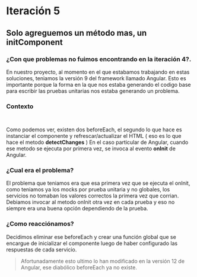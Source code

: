 # Iteración 5

## Solo agreguemos un método mas, un initComponent

### ¿Con que problemas no fuimos encontrando en la iteración 4?.

En nuestro proyecto, al momento en el que estabamos trabajando en estas soluciones, teniamos la versión 9 del framework llamado Angular. Esto es importante porque la forma en la que nos estaba generando el codigo base para escribir las pruebas unitarias nos estaba generando un problema.

### Contexto 

```


```

Como podemos ver, existen dos beforeEach, el segundo lo que hace es instanciar el componente y refrescar/actualizar el HTML ( eso es lo que hace el metodo **detectChanges** )
En el caso particular de Angular, cuando ese metodo se ejecuta por primera vez, se invoca al evento **onInit** de Angular. 

### ¿Cual era el problema?

El problema que teniamos era que esa primera vez que se ejecuta el onInit, como teniamos ya los mocks por prueba unitaria y no globales, los servicios no tomaban los valores correctos la primera vez que corrian. Debiamos invocar al metodo onInit otra vez en cada prueba y eso  no siempre era una buena opción dependiendo de la prueba. 

### ¿Como reacciónamos? 

Decidimos eliminar ese beforeEach y crear una función global que se encargue de inicializar el componente luego de haber configurado las respuestas de cada servicio.

> Afortunadamente esto ultimo lo han modificado en la versión 12 de Angular, ese diabólico beforeEach ya no existe. 